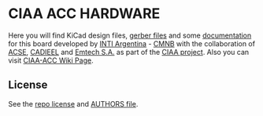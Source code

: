 # CIAA ACC HARDWARE

Here you will find KiCad design files, [gerber files](output_files) and some [documentation](doc) for this board
developed by [INTI Argentina](http://www.inti.gob.ar/) - [CMNB](http://www.inti.gob.ar/microynanoelectronica/) with the collaboration of [ACSE](http://www.sase.com.ar/asociacion-civil-sistemas-embebidos), [CADIEEL](http://www.cadieel.org.ar) and [Emtech S.A.](http://www.emtech.com.ar) as part of the [CIAA project](http://www.proyecto-ciaa.com.ar/).
Also you can visit [CIAA-ACC Wiki Page](http://www.proyecto-ciaa.com.ar/devwiki/doku.php?id=desarrollo:ciaa_acc:ciaa_acc_inicio).

## License

See the [repo license](../../LICENSE) and [AUTHORS file](doc/AUTHORS).
